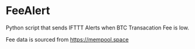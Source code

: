 # FeeAlert
Python script that sends IFTTT Alerts when BTC Transacation Fee is low.

Fee data is sourced from https://mempool.space
